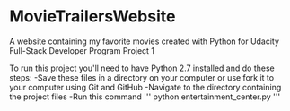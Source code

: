 # MovieTrailersWebsite
A website containing my favorite movies created with Python for Udacity Full-Stack Developer Program Project 1

To run this project you'll need to have Python 2.7 installed and do these steps:
-Save these files in a directory on your computer or use fork it to your computer using Git and GitHub
-Navigate to the directory containing the project files
-Run this command
    '''
    python entertainment_center.py
    '''

